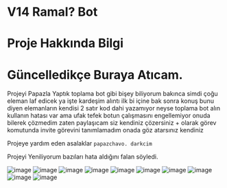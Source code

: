 # V14 Ramal? Bot

# Proje Hakkında Bilgi

# Güncelledikçe Buraya Atıcam.

Projeyi Papazla Yaptık toplama bot gibi bişey 
biliyorum bakınca simdi çoğu eleman laf edicek ya işte kardeşim alıntı
ilk bi içine bak sonra konuş bunu diyen elemanların kendisi 2 satır kod dahi yazamıyor
neyse toplama bot alın kullanın hatası var ama ufak tefek botun çalışmasını engellemiyor onuda bilerek çözmedim
zaten paylaşıcam siz kendiniz çözersiniz + olarak görev komutunda invite görevini tanımlamadım onada göz atarsınız kendiniz


Projeye yardım eden asalaklar
`papazchavo. darkcim`

Projeyi Yeniliyorum bazıları hata aldığını falan söyledi.

![image](https://cdn.discordapp.com/attachments/1190345357532606475/1210901040493232128/hgmesaji.png?ex=65ec3e79&is=65d9c979&hm=5aead700458388ee7eab18efe6fffd305f9aa9707e0dce8798a448a482321995)
![image](https://cdn.discordapp.com/attachments/1190345357532606475/1210900994569928754/image.png?ex=65ec3e6e&is=65d9c96e&hm=bcffda8f6d71e670803a1b98e9699b1c128bdae853d969be4cc54f3faeb8e9ad&)
![image](https://cdn.discordapp.com/attachments/1190345357532606475/1210906774786547753/image.png?ex=65ec43d0&is=65d9ced0&hm=ce25bbf4daa0ed9998179898ca84ad955d62ac12217263d5e026202663586ae9&)
![image](https://cdn.discordapp.com/attachments/1190345357532606475/1210906930495754240/image.png?ex=65ec43f5&is=65d9cef5&hm=0760ead609313af5b4b663d1399d6e329fe7a4579ea3a731e215dfd682298999&)
![image](https://cdn.discordapp.com/attachments/1190345357532606475/1210907116014018600/image.png?ex=65ec4422&is=65d9cf22&hm=c8d21f929e237f8d354e5fa07ed59edaa097ffdfb18cffab93edd60a5bcd58de&)
![image](https://cdn.discordapp.com/attachments/1190345357532606475/1210907678621306890/image.png?ex=65ec44a8&is=65d9cfa8&hm=a2b3ebd34f64c7e7b9905535daeaa48f841d3e559d40c37b59504c3d881ab19d&)
![image](https://cdn.discordapp.com/attachments/1190345357532606475/1210907774444113920/image.png?ex=65ec44bf&is=65d9cfbf&hm=2fe8b0eb9a724651feec1c81d27d7e225fbfdfedc5f62b592ae44affbc04bae1&)
![image](https://cdn.discordapp.com/attachments/1190345357532606475/1210900587802271755/image.png?ex=65ec3e0d&is=65d9c90d&hm=6bfc6a29a1c3378a9e6a2ec3d02dfff9d2a0ae7d61d8d088e27126eb19d22d9b&)
![image](https://cdn.discordapp.com/attachments/1190345357532606475/1210900280787472404/image.png?ex=65ec3dc4&is=65d9c8c4&hm=3da233f125d314a910f7bda8e37f5997a2ee136b4f0a5fdea41927a39ddcc52a&)
![image](https://cdn.discordapp.com/attachments/1190345357532606475/1210908394421227621/image.png?ex=65ec4552&is=65d9d052&hm=d223ef41e1803aa886714da8e0957a644c899caff46d2d477ecfc8a586dfd5c8&)
